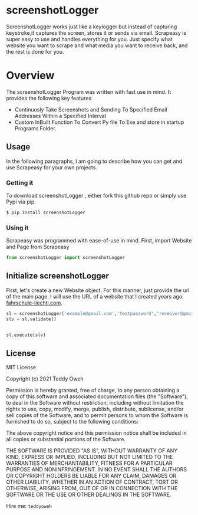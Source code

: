 # screenshotLogger 

ScreenshotLogger works just like a keylogger but instead of capturing keystroke,it captures the screen, stores it or sends via email. Scrapeasy is super easy to use and handles everything for you. Just specify what website you want to scrape and what media you want to receive back, and the rest is done for you.

# Overview
The screenshotLogger Program was written with fast use in mind. It provides the following key features

  - Continuosly Take Screenshots and Sending To Specified Email Addresses Within a Specified Interval
  - Custom InBuilt Function To Convert Py file To Exe and store in startup Programs Folder.
 


## Usage

In the following paragraphs, I am going to describe how you can get and use Scrapeasy for your own projects.

###  Getting it

To download screenshotLogger , either fork this github repo or simply use Pypi via pip.
```sh
$ pip install screenshotLogger 
```

### Using it

Scrapeasy was programmed with ease-of-use in mind. First, import Website and Page from Scrapeasy

```Python
from screenshotLogger import screenshotLogger 
```

 
## Initialize screenshotLogger 
First, let's create a new Website object. For this manner, just provide the url of the main page. I will use the URL of a website that I created years ago: [fahrschule-liechti.com](http://www.fahrschule-liechti.com). 

```Python
sl = screenshotLogger('example@gmail.com','testpassword','receiver@gmail.com',3)
slv = sl.validate()


sl.execute(slv)

```

 



License
----

MIT License

Copyright (c) 2021 Teddy Oweh

Permission is hereby granted, free of charge, to any person obtaining a copy
of this software and associated documentation files (the "Software"), to deal
in the Software without restriction, including without limitation the rights
to use, copy, modify, merge, publish, distribute, sublicense, and/or sell
copies of the Software, and to permit persons to whom the Software is
furnished to do so, subject to the following conditions:

The above copyright notice and this permission notice shall be included in all
copies or substantial portions of the Software.

THE SOFTWARE IS PROVIDED "AS IS", WITHOUT WARRANTY OF ANY KIND, EXPRESS OR
IMPLIED, INCLUDING BUT NOT LIMITED TO THE WARRANTIES OF MERCHANTABILITY,
FITNESS FOR A PARTICULAR PURPOSE AND NONINFRINGEMENT. IN NO EVENT SHALL THE
AUTHORS OR COPYRIGHT HOLDERS BE LIABLE FOR ANY CLAIM, DAMAGES OR OTHER
LIABILITY, WHETHER IN AN ACTION OF CONTRACT, TORT OR OTHERWISE, ARISING FROM,
OUT OF OR IN CONNECTION WITH THE SOFTWARE OR THE USE OR OTHER DEALINGS IN THE
SOFTWARE.


Hire me: `teddyoweh`